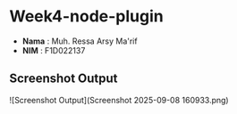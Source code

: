 # Week4-node-plugin

- **Nama** : Muh. Ressa Arsy Ma'rif  
- **NIM**  : F1D022137  

## Screenshot Output
![Screenshot Output](Screenshot 2025-09-08 160933.png)
